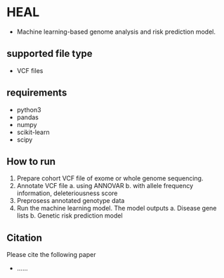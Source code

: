 # HEAL
- Machine learning-based genome analysis and risk prediction model.

## supported file type
- VCF files

## requirements
- python3
- pandas
- numpy
- scikit-learn
- scipy

## How to run
1. Prepare cohort VCF file of exome or whole genome sequencing.
2. Annotate VCF file
   a. using ANNOVAR
   b. with allele frequency information, deleteriousness score
4. Preprosess annotated genotype data
5. Run the machine learning model. The model outputs
   a. Disease gene lists
   b. Genetic risk prediction model

## Citation
Please cite the following paper
- ......
